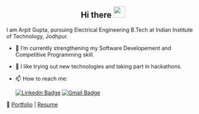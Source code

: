 <h2 align="Center">  Hi there <img src="https://media.giphy.com/media/WUlplcMpOCEmTGBtBW/giphy.gif" width="30"> </h3>


I am Arpit Gupta, pursuing Electrical Engineering B.Tech at Indian Institute of Technology, Jodhpur.

- 🌱 I’m currently strengthening my Software Developement and Competitive Programming skill.
- 🚧 I like trying out new technologies and taking part in hackathons.
- 📫 How to reach me:

   [![Linkedin Badge](https://img.shields.io/badge/-LinkedIn-blue?style=flat-square&logo=Linkedin&logoColor=white&link=https://www.linkedin.com/in/arpit-byte/)](https://www.linkedin.com/in/arpit-gupta-46462819b/) 
         [![Gmail Badge](https://img.shields.io/badge/-Gmail-c14438?style=flat-square&logo=Gmail&logoColor=white&link=mailto:gupta.25@iitj.ac.in)](mailto:gupta.25@iitj.ac.in)

:pencil: [Portfolio](https://arpitgupta1906.github.io)  |  [Resume](https://arpitgupta1906.github.io/resume.pdf)


